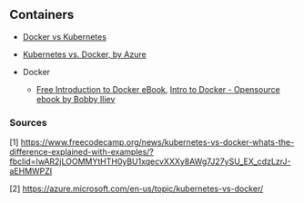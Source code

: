 ## Containers

* [Docker vs Kubernetes](https://www.freecodecamp.org/news/kubernetes-vs-docker-whats-the-difference-explained-with-examples/?fbclid=IwAR2jLOOMMYtHTH0yBU1xqecvXXXy8AWg7J27ySU_EX_cdzLzrJ-aEHMWPZI)

* [Kubernetes vs. Docker, by Azure](https://azure.microsoft.com/en-us/topic/kubernetes-vs-docker/)

* Docker
    * [Free Introduction to Docker eBook](https://devdojo.com/bobbyiliev/free-introduction-to-docker-ebook), [Intro to Docker - Opensource ebook by Bobby Iliev](https://github.com/dimi-fn/Various-Data-Science-Scripts/blob/main/Containers/introduction-to-docker-dark.pdf)

### Sources

[1] https://www.freecodecamp.org/news/kubernetes-vs-docker-whats-the-difference-explained-with-examples/?fbclid=IwAR2jLOOMMYtHTH0yBU1xqecvXXXy8AWg7J27ySU_EX_cdzLzrJ-aEHMWPZI

[2] https://azure.microsoft.com/en-us/topic/kubernetes-vs-docker/